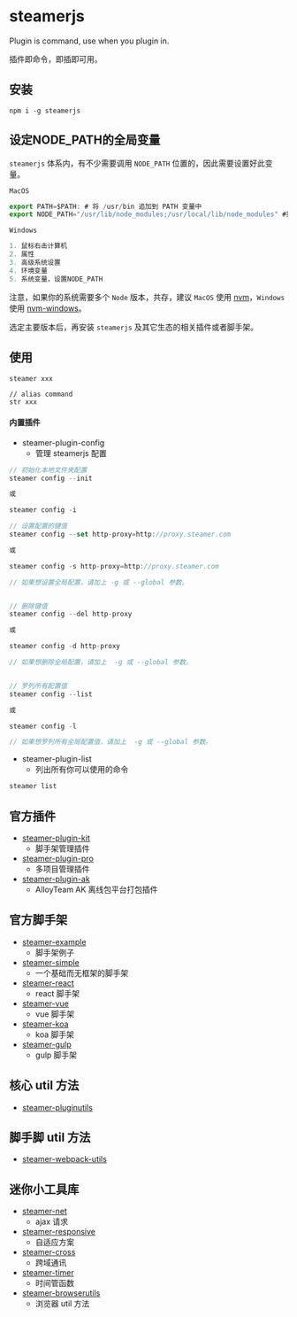 # steamerjs

Plugin is command, use when you plugin in.

插件即命令，即插即可用。

## 安装

```
npm i -g steamerjs
```

## 设定NODE_PATH的全局变量
`steamerjs` 体系内，有不少需要调用 `NODE_PATH` 位置的，因此需要设置好此变量。

`MacOS`

```javascript
export PATH=$PATH: # 将 /usr/bin 追加到 PATH 变量中
export NODE_PATH="/usr/lib/node_modules;/usr/local/lib/node_modules" #指定 NODE_PATH 变量

```

`Windows`
```javascript
1. 鼠标右击计算机
2. 属性
3. 高级系统设置
4. 环境变量
5. 系统变量，设置NODE_PATH
```

注意，如果你的系统需要多个 `Node` 版本，共存，建议 `MacOS` 使用 [nvm](https://github.com/creationix/nvm)，`Windows` 使用 [nvm-windows](https://github.com/coreybutler/nvm-windows)。

选定主要版本后，再安装 `steamerjs` 及其它生态的相关插件或者脚手架。


## 使用
```
steamer xxx

// alias command
str xxx
```

#### 内置插件
* steamer-plugin-config
	- 管理 steamerjs 配置

```javascript
// 初始化本地文件夹配置
steamer config --init

或

steamer config -i

// 设置配置的键值
steamer config --set http-proxy=http://proxy.steamer.com

或

steamer config -s http-proxy=http://proxy.steamer.com

// 如果想设置全局配置，请加上 -g 或 --global 参数。


// 删除键值
steamer config --del http-proxy

或

steamer config -d http-proxy

// 如果想删除全局配置，请加上  -g 或 --global 参数。


// 罗列所有配置值
steamer config --list

或

steamer config -l

// 如果想罗列所有全局配置值，请加上  -g 或 --global 参数。

```

* steamer-plugin-list
	- 列出所有你可以使用的命令

```javascript
steamer list
```

## 官方插件
* [steamer-plugin-kit](https://github.com/SteamerTeam/steamer-plugin-kit)
	- 脚手架管理插件
* [steamer-plugin-pro](https://github.com/SteamerTeam/steamer-plugin-pro)
	- 多项目管理插件
* [steamer-plugin-ak](https://github.com/SteamerTeam/steamer-plugin-ak)
	- AlloyTeam AK 离线包平台打包插件

## 官方脚手架
* [steamer-example](https://github.com/SteamerTeam/steamer-example)
	- 脚手架例子
* [steamer-simple](https://github.com/SteamerTeam/steamer-simple)
	- 一个基础而无框架的脚手架
* [steamer-react](https://github.com/SteamerTeam/steamer-react) 
	- react 脚手架
* [steamer-vue](https://github.com/SteamerTeam/steamer-vue)
	- vue 脚手架
* [steamer-koa](https://github.com/SteamerTeam/steamer-koa)
	- koa 脚手架
* [steamer-gulp](https://github.com/SteamerTeam/steamer-gulp)
	- gulp 脚手架

## 核心 util 方法
* [steamer-pluginutils](https://github.com/SteamerTeam/steamer-pluginutils)

## 脚手脚 util 方法
* [steamer-webpack-utils](https://github.com/SteamerTeam/steamer-webpack-utils)

## 迷你小工具库
* [steamer-net](https://github.com/SteamerTeam/steamer-net)
	- ajax 请求
* [steamer-responsive](https://github.com/SteamerTeam/steamer-responsive)
	- 自适应方案 
* [steamer-cross](https://github.com/SteamerTeam/steamer-cross)
	- 跨域通讯
* [steamer-timer](https://github.com/SteamerTeam/steamer-timer)
	- 时间管函数
* [steamer-browserutils](https://github.com/SteamerTeam/steamer-browserutils)
	- 浏览器 util 方法

